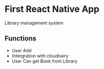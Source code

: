 # First React Native App
Library management system
## Functions
* User Add
* Intergration with cloudnairy
* User Can get Book from Library 
